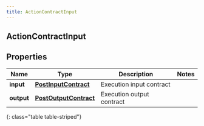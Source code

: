 ```yaml
---
title: ActionContractInput
---
```

## ActionContractInput

## Properties

|Name | Type | Description | Notes|
|------------ | ------------- | ------------- | -------------|
| **input** | [**PostInputContract**](PostInputContract.html) | Execution input contract | |
| **output** | [**PostOutputContract**](PostOutputContract.html) | Execution output contract | |
{: class="table table-striped"}


